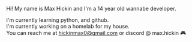 Hi! My name is Max Hickin and I'm a 14 year old wannabe developer.

I'm currently learning python, and github. <br>
I'm currently working on a homelab for my house. <br>
You can reach me at hickinmax0@gmail.com or discord @ max.hickin 🎮
